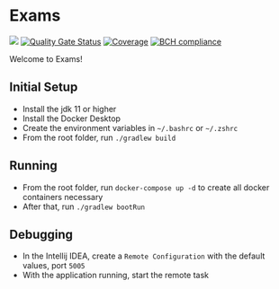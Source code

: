 # Exams

[![](https://github.com/EduardoAmaral/exams/workflows/build/badge.svg)](https://github.com/EduardoAmaral/exams) [![Quality Gate Status](https://sonarcloud.io/api/project_badges/measure?project=EduardoAmaral_exams&metric=alert_status)](https://sonarcloud.io/dashboard?id=EduardoAmaral_exams) [![Coverage](https://sonarcloud.io/api/project_badges/measure?project=EduardoAmaral_exams&metric=coverage)](https://sonarcloud.io/dashboard?id=EduardoAmaral_exams) [![BCH compliance](https://bettercodehub.com/edge/badge/EduardoAmaral/exams?branch=master)](https://bettercodehub.com/)

Welcome to Exams!

## Initial Setup
* Install the jdk 11 or higher
* Install the Docker Desktop
* Create the environment variables in `~/.bashrc` or `~/.zshrc`
* From the root folder, run `./gradlew build`

## Running
* From the root folder, run `docker-compose up -d` to create all docker containers necessary
* After that, run `./gradlew bootRun`

## Debugging
* In the Intellij IDEA, create a `Remote Configuration` with the default values, port `5005`
* With the application running, start the remote task
